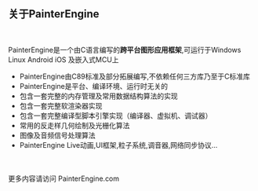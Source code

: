 <h2>关于PainterEngine</h2>
<br>
 <p>PainterEngine是一个由C语言编写的<b>跨平台图形应用框架</b>,可运行于Windows Linux Android iOS 及嵌入式MCU上</p>
<p>
<ul>
   <li>PainterEngine由C89标准及部分拓展编写,不依赖任何三方库乃至于C标准库</li>
   <li>PainterEngine是平台、编译环境、运行时无关的</li>
   <li>包含一套完整的内存管理及常用数据结构算法的实现</li>
   <li>包含一套完整软渲染器实现</li>
   <li>包含一套完整编译型脚本引擎实现（编译器、虚拟机、调试器）</li>
   <li>常用的反走样几何绘制及光栅化算法</li>
   <li>图像及音频信号处理算法</li>
   <li>PainterEngine Live动画,UI框架,粒子系统,调音器,网络同步协议...</li>
</ul>
</p>
<br/><br/>
更多内容请访问 PainterEngine.com
<br/>

